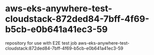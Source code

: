 # aws-eks-anywhere-test-cloudstack-872ded84-7bff-4f69-b5cb-e0b641a41ec3-59
repository for use with E2E test job aws-eks-anywhere-test-cloudstack:872ded84-7bff-4f69-b5cb-e0b641a41ec3-59
